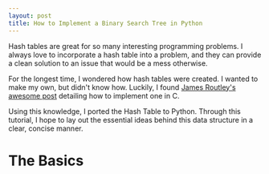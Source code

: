 ```yaml
---
layout: post
title: How to Implement a Binary Search Tree in Python
---
```


Hash tables are great for so many interesting programming problems. I always love to incorporate a hash table into a problem, and they can provide a clean solution to an issue that would be a mess otherwise.

For the longest time, I wondered how hash tables were created. I wanted to make my own, but didn't know how. Luckily, I found [James Routley's awesome post](https://github.com/jamesroutley/write-a-hash-table) detailing how to implement one in C.

Using this knowledge, I ported the Hash Table to Python. Through this tutorial, I hope to lay out the essential ideas behind this data structure in a clear, concise manner.

# The Basics

